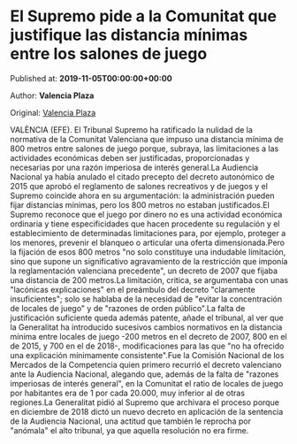 
# El Supremo pide a la Comunitat que justifique las distancia mínimas entre los salones de juego

Published at: **2019-11-05T00:00:00+00:00**

Author: **Valencia Plaza**

Original: [Valencia Plaza](https://valenciaplaza.com/el-supremo-pide-a-la-comunitat-que-justifique-las-distancia-minimas-entre-los-salones-de-juego)

VALÈNCIA (EFE). El Tribunal Supremo ha ratificado la nulidad de la normativa de la Comunitat Valenciana que impuso una distancia mínima de 800 metros entre salones de juego porque, subraya, las limitaciones a las actividades económicas deben ser justificadas, proporcionadas y necesarias por una razón imperiosa de interés general.La Audiencia Nacional ya había anulado el citado precepto del decreto autonómico de 2015 que aprobó el reglamento de salones recreativos y de juegos y el Supremo coincide ahora en su argumentación: la administración pueden fijar distancias mínimas, pero los 800 metros no estaban justificados.El Supremo reconoce que el juego por dinero no es una actividad económica ordinaria y tiene especificidades que hacen procedente su regulación y el establecimiento de determinadas limitaciones para, por ejemplo, proteger a los menores, prevenir el blanqueo o articular una oferta dimensionada.Pero la fijación de esos 800 metros "no solo constituye una indudable limitación, sino que supone un significativo agravamiento de la restricción que imponía la reglamentación valenciana precedente", un decreto de 2007 que fijaba una distancia de 200 metros.La limitación, critica, se argumentaba con unas "lacónicas explicaciones" en el preámbulo del decreto "claramente insuficientes"; solo se hablaba de la necesidad de "evitar la concentración de locales de juego" y de "razones de orden público".La falta de justificación suficiente queda además patente, añade el tribunal, al ver que la Generalitat ha introducido sucesivos cambios normativos en la distancia mínima entre locales de juego -200 metros en el decreto de 2007, 800 en el de 2015, y 700 en el de 2018-, modificaciones para las que "no ha ofrecido una explicación mínimamente consistente".Fue la Comisión Nacional de los Mercados de la Competencia quien primero recurrió el decreto valenciano ante la Audiencia Nacional, alegando que, además de la falta de "razones imperiosas de interés general", en la Comunitat el ratio de locales de juego por habitantes era de 1 por cada 20.000, muy inferior al de otras regiones.La Generalitat pidió al Supremo que archivara el proceso porque en diciembre de 2018 dictó un nuevo decreto en aplicación de la sentencia de la Audiencia Nacional, una actitud que también le reprocha por "anómala" el alto tribunal, ya que aquella resolución no era firme. 
